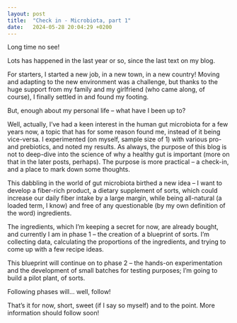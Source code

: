 ```yaml
---
layout: post
title:  "Check in - Microbiota, part 1"
date:   2024-05-28 20:04:29 +0200
---
```


Long time no see!

Lots has happened in the last year or so, since the last text on my blog.

For starters, I started a new job, in a new town, in a new country! Moving and adapting to the new environment was a challenge, but thanks to the huge support from my family and my girlfriend (who came along, of course), I finally settled in and found my footing.

But, enough about my personal life – what have I been up to?

Well, actually, I’ve had a keen interest in the human gut microbiota for a few years now, a topic that has for some reason found me, instead of it being vice-versa. I experimented (on myself, sample size of 1) with various pro- and prebiotics, and noted my results. As always, the purpose of this blog is not to deep-dive into the science of why a healthy gut is important (more on that in the later posts, perhaps). The purpose is more practical – a check-in, and a place to mark down some thoughts.

This dabbling in the world of gut microbiota birthed a new idea – I want to develop a fiber-rich product, a dietary supplement of sorts, which could increase our daily fiber intake by a large margin, while being all-natural (a loaded term, I know) and free of any questionable (by my own definition of the word) ingredients. 

The ingredients, which I’m keeping a secret for now, are already bought, and currently I am in phase 1 – the creation of a blueprint of sorts. I’m collecting data, calculating the proportions of the ingredients, and trying to come up with a few recipe ideas. 

This blueprint will continue on to phase 2 – the hands-on experimentation and the development of small batches for testing purposes; I’m going to build a pilot plant, of sorts.

Following phases will… well, follow!

That’s it for now, short, sweet (if I say so myself) and to the point. More information should follow soon!
